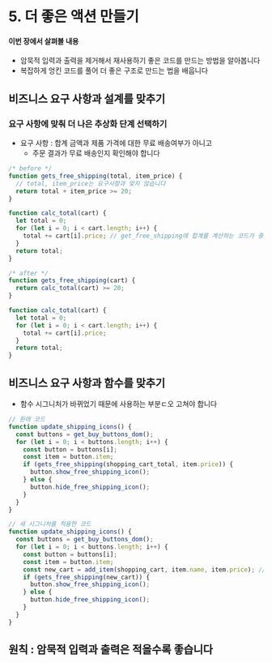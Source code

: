 # 5. 더 좋은 액션 만들기

#### 이번 장에서 살펴볼 내용

- 암묵적 입력과 출력을 제거해서 재사용하기 좋은 코드를 만드는 방법을 알아봅니다
- 복잡하게 엉킨 코드를 풀어 더 좋은 구조로 만드는 법을 배웁니다

## 비즈니스 요구 사항과 설계를 맞추기

### 요구 사항에 맞춰 더 나은 추상화 단계 선택하기

- 요구 사항 : 합계 금액과 제품 가격에 대한 무료 배송여부가 아니고
  - 주문 결과가 무료 배송인지 확인해야 합니다

```js
/* before */
function gets_free_shipping(total, item_price) {
  // total, item_price는 요구사항과 맞지 않습니다
  return total + item_price >= 20;
}

function calc_total(cart) {
  let total = 0;
  for (let i = 0; i < cart.length; i++) {
    total += cart[i].price; // get_free_shipping에 합계를 계산하는 코드가 중복되어 있습니다
  }
  return total;
}
```

```js
/* after */
function gets_free_shipping(cart) {
  return calc_total(cart) >= 20;
}

function calc_total(cart) {
  let total = 0;
  for (let i = 0; i < cart.length; i++) {
    total += cart[i].price;
  }
  return total;
}
```

## 비즈니스 요구 사항과 함수를 맞추기

- 함수 시그니처가 바뀌었기 때문에 사용하는 부분ㄷ오 고쳐야 합니다

```js
// 원래 코드
function update_shipping_icons() {
  const buttons = get_buy_buttons_dom();
  for (let i = 0; i < buttons.length; i++) {
    const button = buttons[i];
    const item = button.item;
    if (gets_free_shipping(shopping_cart_total, item.price)) {
      button.show_free_shipping_icon();
    } else {
      button.hide_free_shipping_icon();
    }
  }
}
```

```js
// 새 시그니처를 적용한 코드
function update_shipping_icons() {
  const buttons = get_buy_buttons_dom();
  for (let i = 0; i < buttons.length; i++) {
    const button = buttons[i];
    const item = button.item;
    const new_cart = add_item(shopping_cart, item.name, item.price); // 복사본을 사용할 때 얻는 것이 더 많이 있습니다 -> 6장, 7장
    if (gets_free_shipping(new_cart)) {
      button.show_free_shipping_icon();
    } else {
      button.hide_free_shipping_icon();
    }
  }
}
```

## 원칙 : 암묵적 입력과 출력은 적을수록 좋습니다
